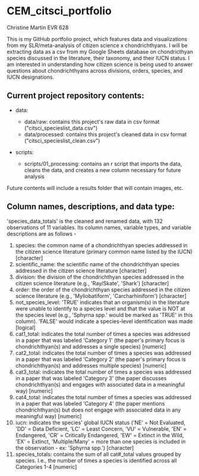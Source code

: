 # CEM_citsci_portfolio
Christine Martin
EVR 628

This is my GitHub portfolio project, which features data and visualizations from my SLR/meta-analysis of citizen science x chondrichthyans. I will be extracting data as a csv from my Google Sheets database on chondricthyan species discussed in the literature, their taxonomy, and their IUCN status. I am interested in understanding how citizen science is being used to answer questions about chondrichthyans across divisions, orders, species, and IUCN designations.

## Current project repository contents:
- data:
    - data/raw: contains this project's raw data in csv format ("citsci_specieslist_data.csv")
    - data/processed: contains this project's cleaned data in csv format ("citsci_specieslist_clean.csv")
      
- scripts:
    - scripts/01_processing: contains an r script that imports the data, cleans the data, and creates a new column necessary for future analysis
 
Future contents will include a results folder that will contain images, etc.

## Column names, descriptions, and data type:
'species_data_totals' is the cleaned and renamed data, with 132 observations of 11 variables. Its column names, variable types, and variable descriptions are as follows -
1. species: the common name of a chondrichthyan species addressed in the citizen science literature (primary common name listed by the IUCN) [character]
2. scientific_name: the scientific name of the chondrichthyan species addressed in the citizen science literature [character]
3. division: the division of the chondrichthyan species addressed in the citizen science literature (e.g., 'Ray/Skate', 'Shark') [character] 
4. order: the order of the chondrichthyan species addressed in the citizen science literature (e.g., 'Myliobatiform', 'Carcharhiniform') [character] 
5. not_species_level: 'TRUE' indicates that an organism(s) in the literature were unable to identify to a species level and that the value is NOT at the species level (e.g., 'Sphyrna spp.' would be marked as 'TRUE' in this column). 'FALSE' would indicate a species-level identification was made [logical]
6. cat1_total: indicates the total number of times a species was addressed in a paper that was labeled 'Category 1' (the paper's primary focus is chondrichthyan(s) and addresses a single species) [numeric]
7. cat2_total: indicates the total number of times a species was addressed in a paper that was labeled 'Category 2' (the paper's primary focus is chondrichthyan(s) and addresses multiple species) [numeric]
8. cat3_total: indicates the total number of times a species was addressed in a paper that was labeled 'Category 3' (the paper discusses chondrichthyan(s) and engages with associated data in a meaningful way) [numeric]
9. cat4_total: indicates the total number of times a species was addressed in a paper that was labeled 'Category 4' (the paper mentions chondrichthyan(s) but does not engage with associated data in any meaningful way) [numeric]
10. iucn: indicates the species' global IUCN status ('NE' = Not Evaluated, 'DD' = Data Deficient, 'LC' = Least Concern, 'VU' = Vulnerable, 'EN' = Endangered, 'CR' = Critically Endangered, 'EW' = Extinct in the Wild, 'EX' = Extinct, 'Multiple/Many' = more than one species is included in the observation - ex: 'Sphyrna spp.') [character]
11. species_totals: contains the sum of all cat#_total values grouped by species. I.e., the number of times a species is identified across all Categories 1-4 [numeric]
